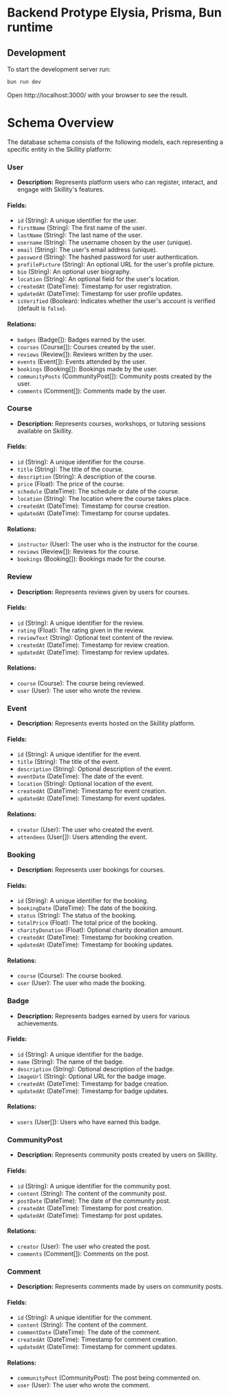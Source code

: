 # Backend Protype Elysia, Prisma, Bun runtime

## Development

To start the development server run:

```bash
bun run dev
```

Open http://localhost:3000/ with your browser to see the result.

# Schema Overview

The database schema consists of the following models, each representing a specific entity in the Skillity platform:

### User

- **Description:** Represents platform users who can register, interact, and engage with Skillity's features.

#### Fields:

- `id` (String): A unique identifier for the user.
- `firstName` (String): The first name of the user.
- `lastName` (String): The last name of the user.
- `username` (String): The username chosen by the user (unique).
- `email` (String): The user's email address (unique).
- `password` (String): The hashed password for user authentication.
- `profilePicture` (String): An optional URL for the user's profile picture.
- `bio` (String): An optional user biography.
- `location` (String): An optional field for the user's location.
- `createdAt` (DateTime): Timestamp for user registration.
- `updatedAt` (DateTime): Timestamp for user profile updates.
- `isVerified` (Boolean): Indicates whether the user's account is verified (default is `false`).

#### Relations:

- `badges` (Badge[]): Badges earned by the user.
- `courses` (Course[]): Courses created by the user.
- `reviews` (Review[]): Reviews written by the user.
- `events` (Event[]): Events attended by the user.
- `bookings` (Booking[]): Bookings made by the user.
- `communityPosts` (CommunityPost[]): Community posts created by the user.
- `comments` (Comment[]): Comments made by the user.

### Course

- **Description:** Represents courses, workshops, or tutoring sessions available on Skillity.

#### Fields:

- `id` (String): A unique identifier for the course.
- `title` (String): The title of the course.
- `description` (String): A description of the course.
- `price` (Float): The price of the course.
- `schedule` (DateTime): The schedule or date of the course.
- `location` (String): The location where the course takes place.
- `createdAt` (DateTime): Timestamp for course creation.
- `updatedAt` (DateTime): Timestamp for course updates.

#### Relations:

- `instructor` (User): The user who is the instructor for the course.
- `reviews` (Review[]): Reviews for the course.
- `bookings` (Booking[]): Bookings made for the course.

### Review

- **Description:** Represents reviews given by users for courses.

#### Fields:

- `id` (String): A unique identifier for the review.
- `rating` (Float): The rating given in the review.
- `reviewText` (String): Optional text content of the review.
- `createdAt` (DateTime): Timestamp for review creation.
- `updatedAt` (DateTime): Timestamp for review updates.

#### Relations:

- `course` (Course): The course being reviewed.
- `user` (User): The user who wrote the review.

### Event

- **Description:** Represents events hosted on the Skillity platform.

#### Fields:

- `id` (String): A unique identifier for the event.
- `title` (String): The title of the event.
- `description` (String): Optional description of the event.
- `eventDate` (DateTime): The date of the event.
- `location` (String): Optional location of the event.
- `createdAt` (DateTime): Timestamp for event creation.
- `updatedAt` (DateTime): Timestamp for event updates.

#### Relations:

- `creator` (User): The user who created the event.
- `attendees` (User[]): Users attending the event.

### Booking

- **Description:** Represents user bookings for courses.

#### Fields:

- `id` (String): A unique identifier for the booking.
- `bookingDate` (DateTime): The date of the booking.
- `status` (String): The status of the booking.
- `totalPrice` (Float): The total price of the booking.
- `charityDonation` (Float): Optional charity donation amount.
- `createdAt` (DateTime): Timestamp for booking creation.
- `updatedAt` (DateTime): Timestamp for booking updates.

#### Relations:

- `course` (Course): The course booked.
- `user` (User): The user who made the booking.

### Badge

- **Description:** Represents badges earned by users for various achievements.

#### Fields:

- `id` (String): A unique identifier for the badge.
- `name` (String): The name of the badge.
- `description` (String): Optional description of the badge.
- `imageUrl` (String): Optional URL for the badge image.
- `createdAt` (DateTime): Timestamp for badge creation.
- `updatedAt` (DateTime): Timestamp for badge updates.

#### Relations:

- `users` (User[]): Users who have earned this badge.

### CommunityPost

- **Description:** Represents community posts created by users on Skillity.

#### Fields:

- `id` (String): A unique identifier for the community post.
- `content` (String): The content of the community post.
- `postDate` (DateTime): The date of the community post.
- `createdAt` (DateTime): Timestamp for post creation.
- `updatedAt` (DateTime): Timestamp for post updates.

#### Relations:

- `creator` (User): The user who created the post.
- `comments` (Comment[]): Comments on the post.

### Comment

- **Description:** Represents comments made by users on community posts.

#### Fields:

- `id` (String): A unique identifier for the comment.
- `content` (String): The content of the comment.
- `commentDate` (DateTime): The date of the comment.
- `createdAt` (DateTime): Timestamp for comment creation.
- `updatedAt` (DateTime): Timestamp for comment updates.

#### Relations:

- `communityPost` (CommunityPost): The post being commented on.
- `user` (User): The user who wrote the comment.
